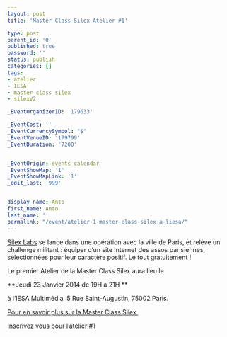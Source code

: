 ```yaml
---
layout: post
title: 'Master Class Silex Atelier #1'

type: post
parent_id: '0'
published: true
password: ''
status: publish
categories: []
tags:
- atelier
- IESA
- master class silex
- silexV2

_EventOrganizerID: '179633'

_EventCost: ''
_EventCurrencySymbol: "$"
_EventVenueID: '179799'
_EventDuration: '7200'


_EventOrigin: events-calendar
_EventShowMap: '1'
_EventShowMapLink: '1'
_edit_last: '999'


display_name: Anto
first_name: Anto
last_name: ''
permalink: "/event/atelier-1-master-class-silex-a-liesa/"
---
```


[Silex Labs](https://www.silexlabs.org/) se lance dans une opération avec la ville de Paris, et relève un challenge militant
: équiper d’un site internet des assos parisiennes, sélectionnées pour leur caractère positif. Le tout gratuitement !



Le premier Atelier de la Master Class Silex aura lieu le

**Jeudi 23 Janvier 2014 de 19H à 21H **

à l’IESA Multimédia  5 Rue Saint-Augustin, 75002 Paris.

[Pour en savoir plus sur la Master Class Silex ](https://www.silexlabs.org/200928/silex/kick-off-meeting-master-class-silex/ "Kick-off Master class silex")

[Inscrivez vous pour l’atelier #1](https://www.eventbrite.fr/e/billets-master-class-silex-atelier-1-presentation-de-linterface-et-des-fonctions-de-bases-10189614411 "Eventbrite Atelier#1 Master Class Silex")